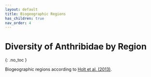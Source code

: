 ```yaml
---
layout: default
title: Biogeographic Regions
has_children: true
nav_order: 4
---
```



# Diversity of Anthribidae by Region
{: .no_toc }

Biogeographic regions according to [Holt et al. (2013)](https://www.science.org/doi/10.1126/science.1228282). 


